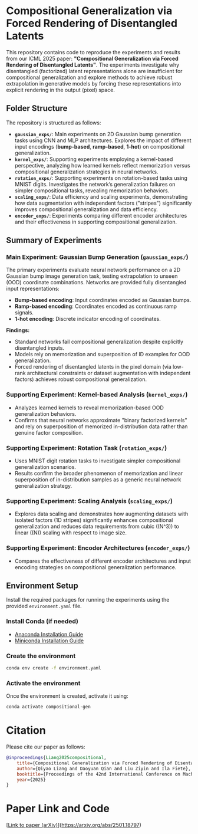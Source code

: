 # Compositional Generalization via Forced Rendering of Disentangled Latents

This repository contains code to reproduce the experiments and results from our ICML 2025 paper: **"Compositional Generalization via Forced Rendering of Disentangled Latents"**. The experiments investigate why disentangled (factorized) latent representations alone are insufficient for compositional generalization and explore methods to achieve robust extrapolation in generative models by forcing these representations into explicit rendering in the output (pixel) space.

## Folder Structure

The repository is structured as follows:

- **`gaussian_exps/`**: Main experiments on 2D Gaussian bump generation tasks using CNN and MLP architectures. Explores the impact of different input encodings (**bump-based**, **ramp-based**, **1-hot**) on compositional generalization.
- **`kernel_exps/`**: Supporting experiments employing a kernel-based perspective, analyzing how learned kernels reflect memorization versus compositional generalization strategies in neural networks.
- **`rotation_exps/`**: Supporting experiments on rotation-based tasks using MNIST digits. Investigates the network’s generalization failures on simpler compositional tasks, revealing memorization behaviors.
- **`scaling_exps/`**: Data efficiency and scaling experiments, demonstrating how data augmentation with independent factors ("stripes") significantly improves compositional generalization and data efficiency.
- **`encoder_exps/`**: Experiments comparing different encoder architectures and their effectiveness in supporting compositional generalization.

## Summary of Experiments

### Main Experiment: Gaussian Bump Generation (`gaussian_exps/`)
The primary experiments evaluate neural network performance on a 2D Gaussian bump image generation task, testing extrapolation to unseen (OOD) coordinate combinations. Networks are provided fully disentangled input representations:

- **Bump-based encoding**: Input coordinates encoded as Gaussian bumps.
- **Ramp-based encoding**: Coordinates encoded as continuous ramp signals.
- **1-hot encoding**: Discrete indicator encoding of coordinates.

**Findings:**
- Standard networks fail compositional generalization despite explicitly disentangled inputs.
- Models rely on memorization and superposition of ID examples for OOD generalization.
- Forced rendering of disentangled latents in the pixel domain (via low-rank architectural constraints or dataset augmentation with independent factors) achieves robust compositional generalization.

### Supporting Experiment: Kernel-based Analysis (`kernel_exps/`)
- Analyzes learned kernels to reveal memorization-based OOD generalization behaviors.
- Confirms that neural networks approximate "binary factorized kernels" and rely on superposition of memorized in-distribution data rather than genuine factor composition.

### Supporting Experiment: Rotation Task (`rotation_exps/`)
- Uses MNIST digit rotation tasks to investigate simpler compositional generalization scenarios.
- Results confirm the broader phenomenon of memorization and linear superposition of in-distribution samples as a generic neural network generalization strategy.

### Supporting Experiment: Scaling Analysis (`scaling_exps/`)
- Explores data scaling and demonstrates how augmenting datasets with isolated factors (1D stripes) significantly enhances compositional generalization and reduces data requirements from cubic (\(N^3\)) to linear (\(N\)) scaling with respect to image size.

### Supporting Experiment: Encoder Architectures (`encoder_exps/`)
- Compares the effectiveness of different encoder architectures and input encoding strategies on compositional generalization performance.

## Environment Setup

Install the required packages for running the experiments using the provided `environment.yaml` file.

### Install Conda (if needed)
- [Anaconda Installation Guide](https://docs.anaconda.com/anaconda/install/)
- [Miniconda Installation Guide](https://docs.conda.io/en/latest/miniconda.html)

### Create the environment

```bash
conda env create -f environment.yaml
```

### Activate the environment
Once the environment is created, activate it using:

```bash
conda activate compositional-gen
```

# Citation
Please cite our paper as follows:

```bibtex
@inproceedings{Liang2025compositional,
    title={Compositional Generalization via Forced Rendering of Disentangled Latents},
    author={Qiyao Liang and Daoyuan Qian and Liu Ziyin and Ila Fiete},
    booktitle={Proceedings of the 42nd International Conference on Machine Learning (ICML)},
    year={2025}
}
```

# Paper Link and Code
[[Link to paper (arXiv)](https://link_to_your_paper)](https://arxiv.org/abs/2501.18797)

